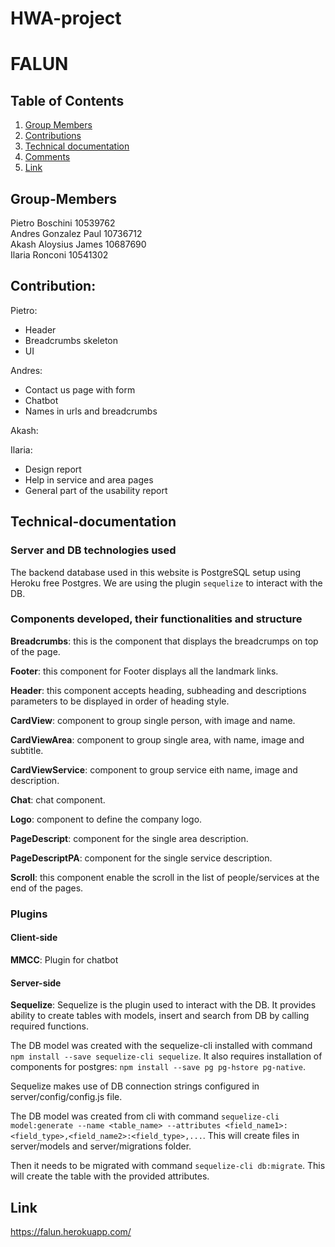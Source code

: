 # HWA-project
# FALUN

## Table of Contents
1. [Group Members](#Group-Members)
2. [Contributions](#Contribution)
3. [Technical documentation](#Technical-documentation)
4. [Comments](#Comments)
5. [Link](#Link)

## Group-Members
Pietro Boschini 10539762 \
Andres Gonzalez Paul 10736712 \
Akash Aloysius James 10687690 \
Ilaria Ronconi 10541302

## Contribution:
Pietro:
 - Header
 - Breadcrumbs skeleton
 - UI

Andres:
- Contact us page with form
- Chatbot
- Names in urls and breadcrumbs

Akash:

Ilaria:
 - Design report
 - Help in service and area pages
 - General part of the usability report

## Technical-documentation
### Server and DB technologies used 
The backend database used in this website is PostgreSQL setup using Heroku free Postgres. We are using the plugin `sequelize` to interact with the DB.

### Components developed, their functionalities and structure
**Breadcrumbs**: this is the component that displays the breadcrumps on top of the page.

**Footer**: this component for Footer displays all the landmark links.

**Header**: this component accepts heading, subheading and descriptions parameters to be displayed in order of heading style.

**CardView**: component to group single person, with image and name.

**CardViewArea**: component to group single area, with name, image and subtitle.

**CardViewService**: component to group service eith name, image and description.

**Chat**: chat component.

**Logo**: component to define the company logo.

**PageDescript**: component for the single area description.

**PageDescriptPA**: component for the single service description.

**Scroll**: this component enable the scroll in the list of people/services at the end of the pages.

### Plugins
#### Client-side
**MMCC**: Plugin for chatbot
#### Server-side
**Sequelize**: Sequelize is the plugin used to interact with the DB. It provides ability to create tables with models, insert and search from DB by calling required functions. 

The DB model was created with the sequelize-cli installed with command `npm install --save sequelize-cli sequelize`. It also requires installation of components for postgres: `npm install --save pg pg-hstore pg-native`.

Sequelize makes use of DB connection strings configured in server/config/config.js file.

The DB model was created from cli with command `sequelize-cli model:generate --name <table_name> --attributes <field_name1>:<field_type>,<field_name2>:<field_type>,...`. This will create files in server/models and server/migrations folder.

Then it needs to be migrated with command `sequelize-cli db:migrate`. This will create the table with the provided attributes.


## Link
https://falun.herokuapp.com/
